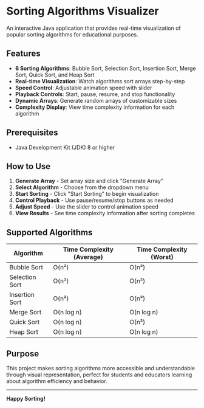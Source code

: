 # Sorting Algorithms Visualizer

An interactive Java application that provides real-time visualization of popular sorting algorithms for educational purposes.

## Features

- **6 Sorting Algorithms**: Bubble Sort, Selection Sort, Insertion Sort, Merge Sort, Quick Sort, and Heap Sort
- **Real-time Visualization**: Watch algorithms sort arrays step-by-step
- **Speed Control**: Adjustable animation speed with slider
- **Playback Controls**: Start, pause, resume, and stop functionality
- **Dynamic Arrays**: Generate random arrays of customizable sizes
- **Complexity Display**: View time complexity information for each algorithm

## Prerequisites

- Java Development Kit (JDK) 8 or higher

## How to Use

1. **Generate Array** - Set array size and click "Generate Array"
2. **Select Algorithm** - Choose from the dropdown menu
3. **Start Sorting** - Click "Start Sorting" to begin visualization
4. **Control Playback** - Use pause/resume/stop buttons as needed
5. **Adjust Speed** - Use the slider to control animation speed
6. **View Results** - See time complexity information after sorting completes

## Supported Algorithms

| Algorithm | Time Complexity (Average) | Time Complexity (Worst) |
|-----------|---------------------------|-------------------------|
| Bubble Sort | O(n²) | O(n²) |
| Selection Sort | O(n²) | O(n²) |
| Insertion Sort | O(n²) | O(n²) |
| Merge Sort | O(n log n) | O(n log n) |
| Quick Sort | O(n log n) | O(n²) |
| Heap Sort | O(n log n) | O(n log n) |

## Purpose

This project makes sorting algorithms more accessible and understandable through visual representation, perfect for students and educators learning about algorithm efficiency and behavior.

---

**Happy Sorting!**
